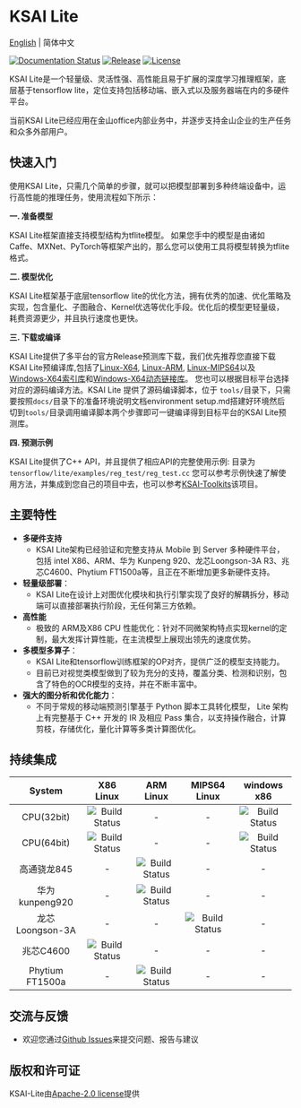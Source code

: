 #  KSAI Lite

[English](README_en.md) | 简体中文

 [![Documentation Status](https://img.shields.io/badge/中文文档-最新-brightgreen.svg)](https://KSAI-lite.readthedocs.io/zh/develop/)  [![Release](https://img.shields.io/github/release/KSAIKSAI/KSAI-Lite.svg)](https://github.com/KSAIKSAI/KSAI-Lite/releases)  [![License](https://img.shields.io/badge/license-Apache%202-blue.svg)](LICENSE)

KSAI Lite是一个轻量级、灵活性强、高性能且易于扩展的深度学习推理框架，底层基于tensorflow lite，定位支持包括移动端、嵌入式以及服务器端在内的多硬件平台。

当前KSAI Lite已经应用在金山office内部业务中，并逐步支持金山企业的生产任务和众多外部用户。

## 快速入门

使用KSAI Lite，只需几个简单的步骤，就可以把模型部署到多种终端设备中，运行高性能的推理任务，使用流程如下所示：

**一. 准备模型**

KSAI Lite框架直接支持模型结构为tflite模型。
如果您手中的模型是由诸如Caffe、MXNet、PyTorch等框架产出的，那么您可以使用工具将模型转换为tflite格式。

**二. 模型优化**

KSAI Lite框架基于底层tensorflow lite的优化方法，拥有优秀的加速、优化策略及实现，包含量化、子图融合、Kernel优选等优化手段。优化后的模型更轻量级，耗费资源更少，并且执行速度也更快。

**三. 下载或编译**

KSAI Lite提供了多平台的官方Release预测库下载，我们优先推荐您直接下载 KSAI Lite预编译库,包括了[Linux-X64](https://sdk.ai.wpscdn.cn/KSAI/KSAI-Lite/pre-build/linux/X64/libtensorflow-lite.so), [Linux-ARM](https://sdk.ai.wpscdn.cn/KSAI/KSAI-Lite/pre-build/linux/ARM/libtensorflow-lite.so), [Linux-MIPS64](https://sdk.ai.wpscdn.cn/KSAI/KSAI-Lite/pre-build/linux/MIPS64/libtensorflow-lite.so)以及[Windows-X64索引库](https://sdk.ai.wpscdn.cn/KSAI/KSAI-Lite/pre-build/windows/tensorflow-lite.lib)和[Windows-X64动态链接库](https://sdk.ai.wpscdn.cn/KSAI/KSAI-Lite/pre-build/windows/tensorflow-lite.dll)。
您也可以根据目标平台选择对应的源码编译方法。KSAI Lite 提供了源码编译脚本，位于 `tools/`目录下，只需要按照`docs/`目录下的准备环境说明文档environment setup.md搭建好环境然后切到`tools/`目录调用编译脚本两个步骤即可一键编译得到目标平台的KSAI Lite预测库。

**四. 预测示例**

KSAI Lite提供了C++ API，并且提供了相应API的完整使用示例:
目录为`tensorflow/lite/examples/reg_test/reg_test.cc`
您可以参考示例快速了解使用方法，并集成到您自己的项目中去，也可以参考[KSAI-Toolkits](https://github.com/kingsoft-wps/KSAI-Toolkits)该项目。



## 主要特性

- **多硬件支持**
	- KSAI Lite架构已经验证和完整支持从 Mobile 到 Server 多种硬件平台，包括 intel X86、ARM、华为 Kunpeng 920、龙芯Loongson-3A R3、兆芯C4600、Phytium FT1500a等，且正在不断增加更多新硬件支持。
- **轻量级部署**：
	- KSAI Lite在设计上对图优化模块和执行引擎实现了良好的解耦拆分，移动端可以直接部署执行阶段，无任何第三方依赖。
- **高性能**
	- 极致的 ARM及X86 CPU 性能优化：针对不同微架构特点实现kernel的定制，最大发挥计算性能，在主流模型上展现出领先的速度优势。
- **多模型多算子**：
	- KSAI Lite和tensorflow训练框架的OP对齐，提供广泛的模型支持能力。
	- 目前已对视觉类模型做到了较为充分的支持，覆盖分类、检测和识别，包含了特色的OCR模型的支持，并在不断丰富中。
- **强大的图分析和优化能力**：
	- 不同于常规的移动端预测引擎基于 Python 脚本工具转化模型， Lite 架构上有完整基于 C++ 开发的 IR 及相应 Pass 集合，以支持操作融合，计算剪枝，存储优化，量化计算等多类计算图优化。

## 持续集成

| System | X86 Linux | ARM Linux | MIPS64 Linux| windows x86|
|:-:|:-:|:-:|:-:|:-:|
| CPU(32bit) | ![Build Status](https://img.shields.io/badge/build-passing-brightgreen.svg) | - | - | ![Build Status](https://img.shields.io/badge/build-passing-brightgreen.svg)
| CPU(64bit) | ![Build Status](https://img.shields.io/badge/build-passing-brightgreen.svg) | - | - | ![Build Status](https://img.shields.io/badge/build-passing-brightgreen.svg)
| 高通骁龙845 | - | ![Build Status](https://img.shields.io/badge/build-passing-brightgreen.svg) | - | - |
| 华为kunpeng920 | - | ![Build Status](https://img.shields.io/badge/build-passing-brightgreen.svg) | - | - |
| 龙芯Loongson-3A | - | - | ![Build Status](https://img.shields.io/badge/build-passing-brightgreen.svg) | - |
| 兆芯C4600 | ![Build Status](https://img.shields.io/badge/build-passing-brightgreen.svg) | - | - | - |
| Phytium FT1500a | - | ![Build Status](https://img.shields.io/badge/build-passing-brightgreen.svg) | - | - |

##  交流与反馈
* 欢迎您通过[Github Issues](https://github.com/kingsoft-wps/KSAI-Lite/issues)来提交问题、报告与建议
## 版权和许可证
KSAI-Lite由[Apache-2.0 license](LICENSE)提供
